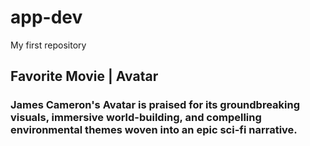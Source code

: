 # app-dev
My first repository
## **Favorite Movie | Avatar**
### James Cameron's Avatar is praised for its groundbreaking visuals, immersive world-building, and compelling environmental themes woven into an epic sci-fi narrative.
